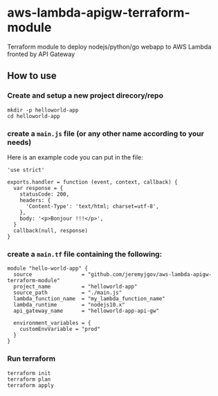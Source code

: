 # aws-lambda-apigw-terraform-module

Terraform module to deploy nodejs/python/go webapp to AWS Lambda fronted by API Gateway

## How to use

### Create and setup a new project direcory/repo

```
mkdir -p helloworld-app
cd helloworld-app
```

### create a `main.js` file (or any other name according to your needs)

Here is an example code you can put in the file:

```
'use strict'

exports.handler = function (event, context, callback) {
  var response = {
    statusCode: 200,
    headers: {
      'Content-Type': 'text/html; charset=utf-8',
    },
    body: '<p>Bonjour !!!</p>',
  }
  callback(null, response)
}
```


### create a ```main.tf``` file containing the following:


```hcl
module "hello-world-app" {
  source                = "github.com/jeremyjgov/aws-lambda-apigw-terraform-module"
  project_name          = "helloworld-app"
  source_path           = "./main.js"
  lambda_function_name  = "my_lambda_function_name"
  lambda_runtime        = "nodejs10.x"
  api_gateway_name      = "helloworld-app-api-gw"

  environment_variables = {
    customEnvVariable = "prod"
  }
}
```

### Run terraform

```
terraform init
terraform plan
terraform apply
```
